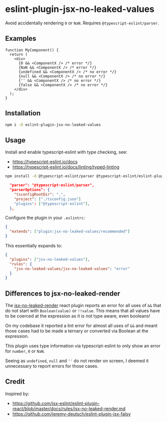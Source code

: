 # eslint-plugin-jsx-no-leaked-values

Avoid accidentally rendering `0` or `NaN`. Requires `@typescript-eslint/parser`.

## Examples

```tsx
function MyComponent() {
  return (
    <div>
      {0 && <ComponentX /> /* error */}
      {NaN && <ComponentX /> /* error */}
      {undefined && <ComponentX /> /* no error */}
      {null && <ComponentX /> /* no error */}
      {'' && <ComponentX /> /* no error */}
      {false && <ComponentX /> /* no error */}
    </div>
  );
}
```

## Installation

```sh
npm i -D eslint-plugin-jsx-no-leaked-values
```

## Usage

Install and enable typescript-eslint with type checking, see:

- https://typescript-eslint.io/docs
- https://typescript-eslint.io/docs/linting/typed-linting

```sh
npm install -d @typescript-eslint/parser @typescript-eslint/eslint-plugin eslint typescript
```

```json
  "parser": "@typescript-eslint/parser",
  "parserOptions": {
    "tsconfigRootDir": ".",
    "project": ["./tsconfig.json"]
    "plugins": ["@typescript-eslint"],
  },
```

Configure the plugin in your `.eslintrc`:

```json
{
  "extends": ["plugin:jsx-no-leaked-values/recommended"]
}
```

This essentially expands to:

```json
{
  "plugins": ["jsx-no-leaked-values"],
  "rules": {
    "jsx-no-leaked-values/jsx-no-leaked-values": "error"
  }
}
```

## Differences to jsx-no-leaked-render

The [jsx-no-leaked-render](https://github.com/jsx-eslint/eslint-plugin-react/blob/master/docs/rules/jsx-no-leaked-render.md) react plugin reports an error for all uses of `&&` that do not start with `Boolean(value)` or `!!value`. This means that all values have to be coerced at the expression as it is not type aware, even booleans!

On my codebase it reported a lint error for almost all uses of `&&` and meant those cases had to be made a ternary or converted via Boolean at the expression.

This plugin uses type information via typescript-eslint to only show an error for `number`, `0` or `NaN`.

Seeing as `undefined`, `null` and `''` do not render on screen, I deemed it unnecessary to report errors for those cases.

## Credit

Inspired by:

- https://github.com/jsx-eslint/eslint-plugin-react/blob/master/docs/rules/jsx-no-leaked-render.md
- https://github.com/jeremy-deutsch/eslint-plugin-jsx-falsy
